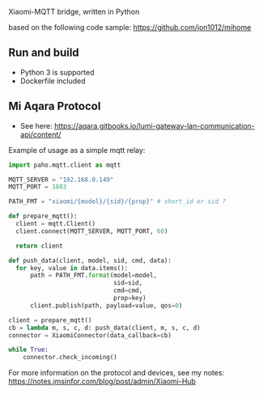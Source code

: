 Xiaomi-MQTT bridge, written in Python 

based on the following code sample: https://github.com/jon1012/mihome

## Run and build
- Python 3 is supported
- Dockerfile included

## Mi Aqara Protocol 
- See here: https://aqara.gitbooks.io/lumi-gateway-lan-communication-api/content/


Example of usage as a simple mqtt relay:

```python
import paho.mqtt.client as mqtt

MQTT_SERVER = "192.168.0.149"
MQTT_PORT = 1883

PATH_FMT = "xiaomi/{model}/{sid}/{prop}" # short_id or sid ?

def prepare_mqtt():
  client = mqtt.Client()
  client.connect(MQTT_SERVER, MQTT_PORT, 60)

  return client

def push_data(client, model, sid, cmd, data):
  for key, value in data.items():
      path = PATH_FMT.format(model=model,
                             sid=sid,
                             cmd=cmd,
                             prop=key)
      client.publish(path, payload=value, qos=0)

client = prepare_mqtt()
cb = lambda m, s, c, d: push_data(client, m, s, c, d)
connector = XiaomiConnector(data_callback=cb)

while True:
    connector.check_incoming()
```

For more information on the protocol and devices, see my notes: https://notes.jmsinfor.com/blog/post/admin/Xiaomi-Hub
